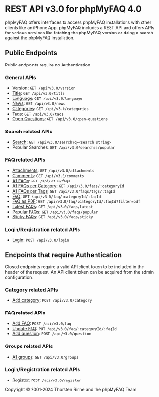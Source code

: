 # REST API v3.0 for phpMyFAQ 4.0

phpMyFAQ offers interfaces to access phpMyFAQ installations with other clients like an iPhone App. phpMyFAQ includes a
REST API and offers APIs for various services like fetching the phpMyFAQ version or doing a search against the
phpMyFAQ installation.

## Public Endpoints

Public endpoints require no Authentication.

### General APIs

- [Version](api-docs/version.md): `GET /api/v3.0/version`
- [Title](api-docs/title.md): `GET /api/v3.0/title`
- [Language](api-docs/language.md): `GET /api/v3.0/language`
- [News](api-docs/news.md): `GET /api/v3.0/news`
- [Categories](api-docs/categories.md): `GET /api/v3.0/categories`
- [Tags](api-docs/tags.md): `GET /api/v3.0/tags`
- [Open Questions](api-docs/open-questions.md): `GET /api/v3.0/open-questions`

### Search related APIs

- [Search](api-docs/search.md): `GET /api/v3.0/search?q=<search string>`
- [Popular Searches](api-docs/searches/popular.md): `GET /api/v3.0/searches/popular`

### FAQ related APIs

- [Attachments](api-docs/attachments.md): `GET /api/v3.0/attachments`
- [Comments](api-docs/comments.md): `GET /api/v3.0/comments`
- [All FAQs](api-docs/faqs.md): `GET /api/v3.0/faqs`
- [All FAQs per Category](api-docs/faqs/categoryId.md): `GET /api/v3.0/faqs/:categoryId`
- [All FAQs per Tags](api-docs/faqs/tags.md): `GET /api/v3.0/faqs/tags/:tagId`
- [FAQ](api-docs/faq.md): `GET /api/v3.0/faq/:categoryId/:faqId`
- [FAQ as PDF](api-docs/faq/pdf.md): `GET /api/v3.0/faq/:categoryId/:faqId?filter=pdf`
- [Latest FAQs](api-docs/faqs/latest.md): `GET /api/v3.0/faqs/latest`
- [Popular FAQs](api-docs/faqs/popular.md): `GET /api/v3.0/faqs/popular`
- [Sticky FAQs](api-docs/faqs/sticky.md): `GET /api/v3.0/faqs/sticky`

### Login/Registration related APIs

- [Login](api-docs/login.md): `POST /api/v3.0/login`

## Endpoints that require Authentication

Closed endpoints require a valid API client token to be included in the header of the request. An API client token can
be acquired from the admin configuration.

### Category related APIs

- [Add category](api-docs/category/post.md): `POST /api/v3.0/category`

### FAQ related APIs

- [Add FAQ](api-docs/faq/post.md): `POST /api/v3.0/faq`
- [Update FAQ](api-docs/faq/put.md): `PUT /api/v3.0/faq/:categoryId/:faqId`
- [Add question](api-docs/question/post.md): `POST /api/v3.0/question`

### Groups related APIs

- [All groups](api-docs/groups.md): `GET /api/v3.0/groups`

### Login/Registration related APIs

- [Register](api-docs/register.md): `POST /api/v3.0/register`

Copyright © 2001-2024 Thorsten Rinne and the phpMyFAQ Team
